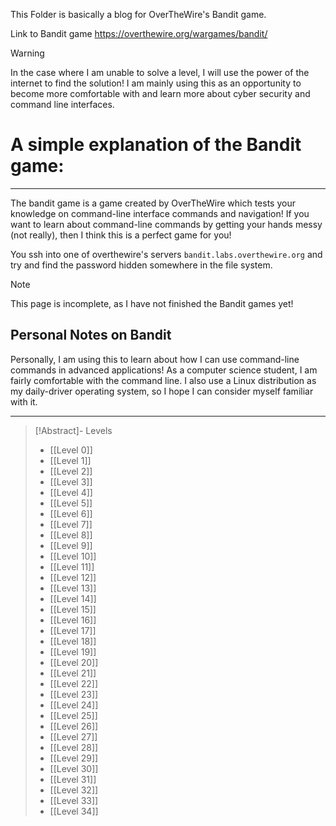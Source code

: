 This Folder is basically a blog for OverTheWire's Bandit game.

Link to Bandit game
https://overthewire.org/wargames/bandit/

> [!warning]
> In the case where I am unable to solve a level, I will use the power of the internet to find the solution! I am mainly using this as an opportunity to become more comfortable with and learn more about cyber security and command line interfaces.


# A simple explanation of the Bandit game:
---
The bandit game is a game created by OverTheWire which tests your knowledge on command-line interface commands and navigation! If you want to learn about command-line commands by getting your hands messy (not really), then I think this is a perfect game for you!

You ssh into one of overthewire's servers `bandit.labs.overthewire.org` and try and find the password hidden somewhere in the file system.

> [!note]
> This page is incomplete, as I have not finished the Bandit games yet!

## Personal Notes on Bandit

Personally, I am using this to learn about how I can use command-line commands in advanced applications! As a computer science student, I am fairly comfortable with the command line. I also use a Linux distribution as my daily-driver operating system, so I hope I can consider myself familiar with it.

---

> [!Abstract]- Levels
>- [[Level 0]]
>- [[Level 1]]
>- [[Level 2]]
>- [[Level 3]]
>- [[Level 4]]
>- [[Level 5]]
>- [[Level 6]]
>- [[Level 7]]
>- [[Level 8]]
>- [[Level 9]]
>- [[Level 10]]
>- [[Level 11]]
>- [[Level 12]]
>- [[Level 13]]
>- [[Level 14]]
>- [[Level 15]]
>- [[Level 16]]
>- [[Level 17]]
>- [[Level 18]]
>- [[Level 19]]
>- [[Level 20]]
>- [[Level 21]]
>- [[Level 22]]
>- [[Level 23]]
>- [[Level 24]]
>- [[Level 25]]
>- [[Level 26]]
>- [[Level 27]]
>- [[Level 28]]
>- [[Level 29]]
>- [[Level 30]]
>- [[Level 31]]
>- [[Level 32]]
>- [[Level 33]]
>- [[Level 34]]

